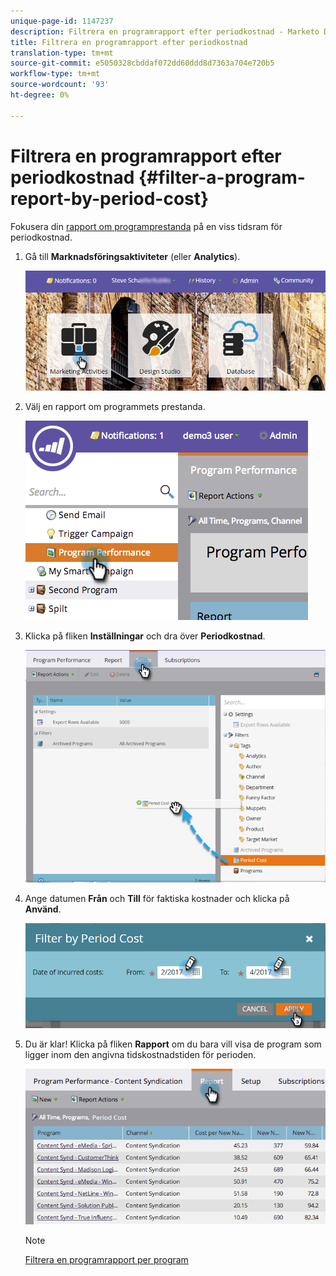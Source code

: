 ```yaml
---
unique-page-id: 1147237
description: Filtrera en programrapport efter periodkostnad - Marketo Docs - Produktdokumentation
title: Filtrera en programrapport efter periodkostnad
translation-type: tm+mt
source-git-commit: e5050328cbddaf072dd60ddd8d7363a704e720b5
workflow-type: tm+mt
source-wordcount: '93'
ht-degree: 0%

---
```



# Filtrera en programrapport efter periodkostnad {#filter-a-program-report-by-period-cost}

Fokusera din [rapport om programprestanda](/help/marketo/product-docs/core-marketo-concepts/programs/program-performance-report/create-a-program-performance-report.md) på en viss tidsram för periodkostnad.

1. Gå till **Marknadsföringsaktiviteter** (eller **Analytics**).

   ![](assets/login-marketing-activities-1.png)

1. Välj en rapport om programmets prestanda.

   ![](assets/image2014-9-23-16-3a22-3a52.png)

1. Klicka på fliken **Inställningar** och dra över **Periodkostnad**.

   ![](assets/lm-86194-1.png)

1. Ange datumen **Från** och **Till** för faktiska kostnader och klicka på **Använd**.

   ![](assets/lm-86194-2a-hands.png)

1. Du är klar! Klicka på fliken **Rapport** om du bara vill visa de program som ligger inom den angivna tidskostnadstiden för perioden.

   ![](assets/lm-86194-report-tab.png)

   >[!NOTE]
   >
   >[Filtrera en programrapport per program](/help/marketo/product-docs/core-marketo-concepts/programs/program-performance-report/filter-a-program-report-by-program.md)
